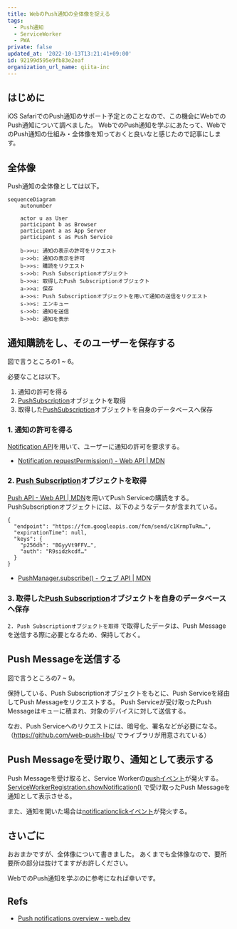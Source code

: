 ```yaml
---
title: WebのPush通知の全体像を捉える
tags:
  - Push通知
  - ServiceWorker
  - PWA
private: false
updated_at: '2022-10-13T13:21:41+09:00'
id: 92199d595e9fb83e2eaf
organization_url_name: qiita-inc
---
```

## はじめに

iOS SafariでのPush通知のサポート予定とのことなので、この機会にWebでのPush通知について調べました。
WebでのPush通知を学ぶにあたって、WebでのPush通知の仕組み・全体像を知っておくと良いなと感じたので記事にします。

## 全体像

Push通知の全体像としては以下。

```mermaid
sequenceDiagram
    autonumber

    actor u as User
    participant b as Browser
    participant a as App Server
    participant s as Push Service

    b->>u: 通知の表示の許可をリクエスト
    u->>b: 通知の表示を許可
    b->>s: 購読をリクエスト
    s->>b: Push Subscriptionオブジェクト
    b->>a: 取得したPush Subscriptionオブジェクト
    a->>a: 保存
    a->>s: Push Subscriptionオブジェクトを用いて通知の送信をリクエスト
    s->>s: エンキュー
    s->>b: 通知を送信
    b->>b: 通知を表示
```

## 通知購読をし、そのユーザーを保存する

図で言うところの1 ~ 6。

必要なことは以下。

1. 通知の許可を得る
1. [PushSubscription](https://developer.mozilla.org/ja/docs/Web/API/PushSubscription)オブジェクトを取得
1. 取得した[PushSubscription](https://developer.mozilla.org/ja/docs/Web/API/PushSubscription)オブジェクトを自身のデータベースへ保存

### 1. 通知の許可を得る

[Notification API](https://developer.mozilla.org/ja/docs/Web/API/Notifications_API)を用いて、ユーザーに通知の許可を要求する。

- [Notification.requestPermission() - Web API | MDN](https://developer.mozilla.org/ja/docs/Web/API/Notification/requestPermission)

### 2. [Push Subscription](https://developer.mozilla.org/ja/docs/Web/API/PushSubscription)オブジェクトを取得

[Push API - Web API | MDN](https://developer.mozilla.org/ja/docs/Web/API/Push_API)を用いてPush Serviceの購読をする。
PushSubscriptionオブジェクトには、以下のようなデータが含まれている。

```json:PushSubscriptionオブジェクトの例
{
  "endpoint": "https://fcm.googleapis.com/fcm/send/c1KrmpTuRm…",
  "expirationTime": null,
  "keys": {
    "p256dh": "BGyyVt9FFV…",
    "auth": "R9sidzkcdf…"
  }
}
```

- [PushManager.subscribe() - ウェブ API | MDN](https://developer.mozilla.org/ja/docs/Web/API/PushManager/subscribe)

### 3. 取得した[Push Subscription](https://developer.mozilla.org/ja/docs/Web/API/PushSubscription)オブジェクトを自身のデータベースへ保存

`2. Push Subscriptionオブジェクトを取得` で取得したデータは、Push Messageを送信する際に必要となるため、保持しておく。

## Push Messageを送信する

図で言うところの7 ~ 9。

保持している、Push Subscriptionオブジェクトをもとに、Push Serviceを経由してPush Messageをリクエストする。
Push Serviceが受け取ったPush Messageはキューに積まれ、対象のデバイスに対して送信する。

なお、Push Serviceへのリクエストには、暗号化、署名などが必要になる。
（https://github.com/web-push-libs/ でライブラリが用意されている）

## Push Messageを受け取り、通知として表示する

Push Messageを受け取ると、Service Workerの[pushイベント](https://developer.mozilla.org/ja/docs/Web/API/ServiceWorkerGlobalScope/push_event)が発火する。
[ServiceWorkerRegistration.showNotification()](https://developer.mozilla.org/ja/docs/Web/API/ServiceWorkerRegistration/showNotification) で受け取ったPush Messageを通知として表示させる。

また、通知を開いた場合は[notificationclickイベント](https://developer.mozilla.org/ja/docs/Web/API/ServiceWorkerGlobalScope/notificationclick_event)が発火する。

## さいごに

おおまかですが、全体像について書きました。
あくまでも全体像なので、要所要所の部分は抜けてますがお許しください。

WebでのPush通知を学ぶのに参考になれば幸いです。

## Refs

- [Push notifications overview - web.dev](https://web.dev/push-notifications-overview/)
